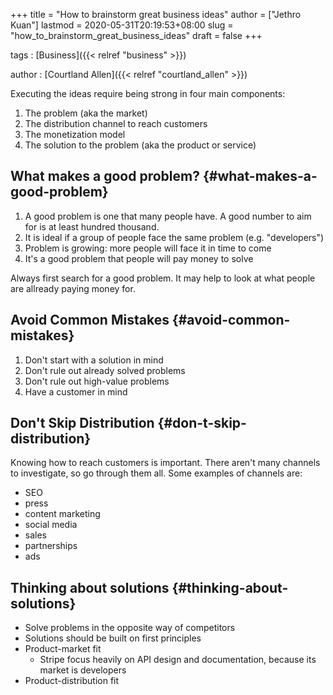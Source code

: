 +++
title = "How to brainstorm great business ideas"
author = ["Jethro Kuan"]
lastmod = 2020-05-31T20:19:53+08:00
slug = "how_to_brainstorm_great_business_ideas"
draft = false
+++

tags
: [Business]({{< relref "business" >}})

author
: [Courtland Allen]({{< relref "courtland_allen" >}})

Executing the ideas require being strong in four main components:

1.  The problem (aka the market)
2.  The distribution channel to reach customers
3.  The monetization model
4.  The solution to the problem (aka the product or service)

## What makes a good problem? {#what-makes-a-good-problem}

1.  A good problem is one that many people have. A good number to aim
    for is at least hundred thousand.
2.  It is ideal if a group of people face the same problem (e.g. "developers")
3.  Problem is growing: more people will face it in time to come
4.  It's a good problem that people will pay money to solve

Always first search for a good problem. It may help to look at what
people are allready paying money for.

## Avoid Common Mistakes {#avoid-common-mistakes}

1.  Don't start with a solution in mind
2.  Don't rule out already solved problems
3.  Don't rule out high-value problems
4.  Have a customer in mind

## Don't Skip Distribution {#don-t-skip-distribution}

Knowing how to reach customers is important. There aren't many
channels to investigate, so go through them all. Some examples of
channels are:

- SEO
- press
- content marketing
- social media
- sales
- partnerships
- ads

## Thinking about solutions {#thinking-about-solutions}

- Solve problems in the opposite way of competitors
- Solutions should be built on first principles
- Product-market fit
  - Stripe focus heavily on API design and documentation, because its
    market is developers
- Product-distribution fit
